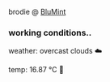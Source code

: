 brodie @ [BluMint](https://www.linkedin.com/company/blumint-io/)

<!--weather_start-->
### working conditions..

weather: overcast clouds ☁️

temp: 16.87 °C 👕

<!--weather_end-->
